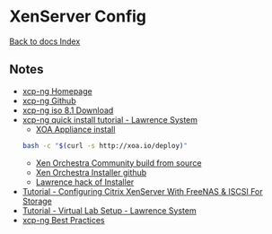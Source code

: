 # XenServer Config
[Back to docs Index](../)

## Notes
- [xcp-ng Homepage](https://xcp-ng.org/)
- [xcp-ng Github](https://github.com/xcp-ng/xcp)
- [xcp-ng iso 8.1 Download](http://mirrors.xcp-ng.org/isos/8.1/xcp-ng-8.1.0-2.iso)
- [xcp-ng quick install tutorial - Lawrence System](https://www.youtube.com/watch?v=mp-pCgYszqU)
  - [XOA Appliance install](https://youtu.be/mp-pCgYszqU?t=305)
  ```bash
  bash -c "$(curl -s http://xoa.io/deploy)"
  ```
  - [Xen Orchestra Community build from source](https://xen-orchestra.com/docs/from_the_sources.html)
  - [Xen Orchestra Installer github](https://github.com/ronivay/XenOrchestraInstallerUpdater)
  - [Lawrence hack of Installer](https://github.com/flipsidecreations/XenOrchestraInstallerUpdater)
- [Tutorial - Configuring Citrix XenServer With FreeNAS & ISCSI For Storage](https://www.youtube.com/watch?v=-KmgwQORAX8&list=PLjGQNuuUzvmv1n8W-lDplGiDwlxvSSIcv&index=38)
- [Tutorial - Virtual Lab Setup - Lawrence System](https://www.youtube.com/watch?v=mXwSMh9uk0w)
- [xcp-ng Best Practices](https://github.com/xcp-ng/xcp/wiki/Best-Practices-Guide)
